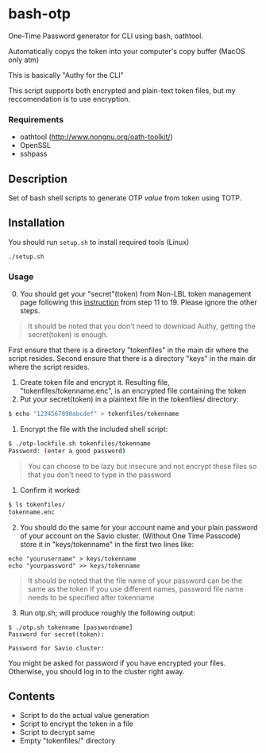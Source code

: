 # bash-otp
One-Time Password generator for CLI using bash, oathtool.

Automatically copys the token into your computer's copy buffer (MacOS only atm)

This is basically "Authy for the CLI"

This script supports both encrypted and plain-text token files, but my reccomendation is to use encryption.

### Requirements

* oathtool (http://www.nongnu.org/oath-toolkit/)
* OpenSSL
* sshpass

## Description

Set of bash shell scripts to generate OTP *value* from token using TOTP.

## Installation
You should run `setup.sh` to install required tools (Linux)
```
./setup.sh
```

### Usage

0. You should get your "secret"(token) from Non-LBL token management page following this [instruction](http://research-it.berkeley.edu/services/high-performance-computing/using-authy-desktop-computer-generate-one-time-passwords-savio) from step 11 to 19. Please ignore the other steps.
> It should be noted that you don't need to download Authy, getting the secret(token) is enough.

First ensure that there is a directory "tokenfiles" in the main dir where the script resides.
Second ensure that there is a directory "keys" in the main dir where the script resides.

1. Create token file and encrypt it. Resulting file, "tokenfiles/tokenname.enc", is an encrypted file containing the token
  1. Put your secret(token) in a plaintext file in the tokenfiles/ directory:
  ```bash
  $ echo "1234567890abcdef" > tokenfiles/tokenname
  ```
  
  1. Encrypt the file with the included shell script:
  ```bash
  $ ./otp-lockfile.sh tokenfiles/tokenname
  Password: (enter a good password)
  ```
  > You can choose to be lazy but insecure and not encrypt these files so that you don't need to type in the password 
  1. Confirm it worked:
  ```bash
  $ ls tokenfiles/
  tokenname.enc
  ```

  2. You should do the same for your account name and your plain password of your account on the Savio cluster. (Without One Time Passcode)
  store it in "keys/tokenname" in the first two lines like:
  ```
  echo "yourusername" > keys/tokenname
  echo "yourpassword" >> keys/tokenname
  ```
  > It should be noted that the file name of your password can be the same as the token
  If you use different names, password file name needs to be specified after tokenname

3. Run otp.sh; will produce roughly the following output:
  ```
$ ./otp.sh tokenname [passwordname]
Password for secret(token): 

Password for Savio cluster: 
  ```
  
  You might be asked for password if you have encrypted your files.  Otherwise, you should log in to the cluster right away.

## Contents

* Script to do the actual value generation
* Script to encrypt the token in a file
* Script to decrypt same
* Empty "tokenfiles/" directory

